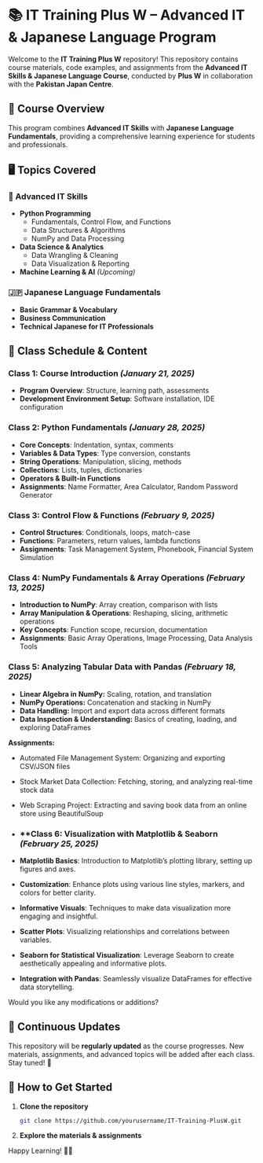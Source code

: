 
# 📚 IT Training Plus W – Advanced IT & Japanese Language Program  

Welcome to the **IT Training Plus W** repository! This repository contains course materials, code examples, and assignments from the **Advanced IT Skills & Japanese Language Course**, conducted by **Plus W** in collaboration with the **Pakistan Japan Centre**.  

## 📖 Course Overview  
This program combines **Advanced IT Skills** with **Japanese Language Fundamentals**, providing a comprehensive learning experience for students and professionals.  

## 🖥 Topics Covered  

### 🚀 Advanced IT Skills  
- **Python Programming**  
  - Fundamentals, Control Flow, and Functions  
  - Data Structures & Algorithms  
  - NumPy and Data Processing  
- **Data Science & Analytics**  
  - Data Wrangling & Cleaning  
  - Data Visualization & Reporting  
- **Machine Learning & AI** *(Upcoming)*  

### 🇯🇵 Japanese Language Fundamentals  
- **Basic Grammar & Vocabulary**  
- **Business Communication**  
- **Technical Japanese for IT Professionals**  

## 📅 Class Schedule & Content  

### **Class 1: Course Introduction** *(January 21, 2025)*  
- **Program Overview**: Structure, learning path, assessments  
- **Development Environment Setup**: Software installation, IDE configuration  

### **Class 2: Python Fundamentals** *(January 28, 2025)*  
- **Core Concepts**: Indentation, syntax, comments  
- **Variables & Data Types**: Type conversion, constants  
- **String Operations**: Manipulation, slicing, methods  
- **Collections**: Lists, tuples, dictionaries  
- **Operators & Built-in Functions**  
- **Assignments**: Name Formatter, Area Calculator, Random Password Generator  

### **Class 3: Control Flow & Functions** *(February 9, 2025)*  
- **Control Structures**: Conditionals, loops, match-case  
- **Functions**: Parameters, return values, lambda functions  
- **Assignments**: Task Management System, Phonebook, Financial System Simulation  

### **Class 4: NumPy Fundamentals & Array Operations** *(February 13, 2025)*  
- **Introduction to NumPy**: Array creation, comparison with lists  
- **Array Manipulation & Operations**: Reshaping, slicing, arithmetic operations  
- **Key Concepts**: Function scope, recursion, documentation  
- **Assignments**: Basic Array Operations, Image Processing, Data Analysis Tools

### **Class 5: Analyzing Tabular Data with Pandas** *(February 18, 2025)*  
- **Linear Algebra in NumPy:** Scaling, rotation, and translation  
- **NumPy Operations:** Concatenation and stacking in NumPy  
- **Data Handling:** Import and export data across different formats  
- **Data Inspection & Understanding:** Basics of creating, loading, and exploring DataFrames  

**Assignments:**  
- Automated File Management System: Organizing and exporting CSV/JSON files  
- Stock Market Data Collection: Fetching, storing, and analyzing real-time stock data  
- Web Scraping Project: Extracting and saving book data from an online store using BeautifulSoup

- ### **Class 6: Visualization with Matplotlib & Seaborn *(February 25, 2025)*

- **Matplotlib Basics**: Introduction to Matplotlib’s plotting library, setting up figures and axes.  
- **Customization**: Enhance plots using various line styles, markers, and colors for better clarity.  
- **Informative Visuals**: Techniques to make data visualization more engaging and insightful.  
- **Scatter Plots**: Visualizing relationships and correlations between variables.  
- **Seaborn for Statistical Visualization**: Leverage Seaborn to create aesthetically appealing and informative plots.  
- **Integration with Pandas**: Seamlessly visualize DataFrames for effective data storytelling.  

Would you like any modifications or additions?

## 🔄 Continuous Updates  
This repository will be **regularly updated** as the course progresses. New materials, assignments, and advanced topics will be added after each class. Stay tuned! 🚀  

## 📝 How to Get Started  

1. **Clone the repository**  
   ```bash
   git clone https://github.com/yourusername/IT-Training-PlusW.git
   ```
2. **Explore the materials & assignments**  

Happy Learning! 🎯🚀  
